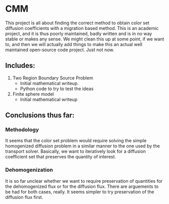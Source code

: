 # CMM

This project is all about finding the correct method to obtain color set diffusion coefficients with a migration based method.
This is an academic project, and it is thus poorly maintained, badly written and is in no way stable or makes any sense.
We might clean this up at some point, if we want to, and then we will actually add things to make this an actual
well maintained open-source code project. Just not now.

## Includes:
1. Two Region Boundary Source Problem
   - Initial mathematical writeup.
   - Python code to try to test the ideas
2. Finite sphere model
   - Initial mathematical writeup
  
## Conclusions thus far:
### Methodology
It seems that the color set problem would require solving the simple homogenized diffusion problem in a similar manner
to the one used by the transport solver. Basically, we want to iteratively look for a diffusion coefficient set that
preserves the quantity of interest.
### Dehomogenization
It is so far unclear whether we want to require preservation of quantities for the dehomogenized flux or for the diffusion
flux. There are arguements to be had for both cases, really. It seems simpler to try preservation of the diffusion flux
first.
